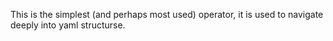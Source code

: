 This is the simplest (and perhaps most used) operator, it is used to navigate deeply into yaml structurse.